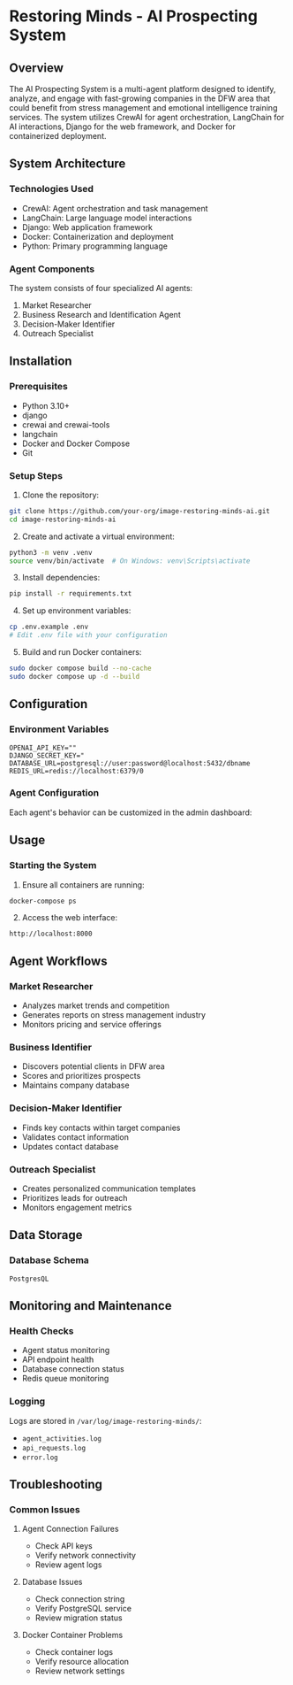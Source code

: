 # Restoring Minds - AI Prospecting System

## Overview
The AI Prospecting System is a multi-agent platform designed to identify, analyze, and engage with fast-growing companies in the DFW area that could benefit from stress management and emotional intelligence training services. The system utilizes CrewAI for agent orchestration, LangChain for AI interactions, Django for the web framework, and Docker for containerized deployment.

## System Architecture

### Technologies Used
- CrewAI: Agent orchestration and task management
- LangChain: Large language model interactions
- Django: Web application framework
- Docker: Containerization and deployment
- Python: Primary programming language

### Agent Components
The system consists of four specialized AI agents:

1. Market Researcher
2. Business Research and Identification Agent
3. Decision-Maker Identifier
4. Outreach Specialist

## Installation

### Prerequisites
- Python 3.10+
- django
- crewai and crewai-tools
- langchain
- Docker and Docker Compose
- Git

### Setup Steps

1. Clone the repository:
```bash
git clone https://github.com/your-org/image-restoring-minds-ai.git
cd image-restoring-minds-ai
```

2. Create and activate a virtual environment:
```bash
python3 -m venv .venv
source venv/bin/activate  # On Windows: venv\Scripts\activate
```

3. Install dependencies:
```bash
pip install -r requirements.txt
```

4. Set up environment variables:
```bash
cp .env.example .env
# Edit .env file with your configuration
```

5. Build and run Docker containers:
```bash
sudo docker compose build --no-cache 
sudo docker compose up -d --build
```

## Configuration

### Environment Variables
```
OPENAI_API_KEY=""
DJANGO_SECRET_KEY="
DATABASE_URL=postgresql://user:password@localhost:5432/dbname
REDIS_URL=redis://localhost:6379/0
```

### Agent Configuration
Each agent's behavior can be customized in the admin dashboard:


## Usage

### Starting the System
1. Ensure all containers are running:
```bash
docker-compose ps
```

2. Access the web interface:
```
http://localhost:8000
```

## Agent Workflows

### Market Researcher
- Analyzes market trends and competition
- Generates reports on stress management industry
- Monitors pricing and service offerings

### Business Identifier
- Discovers potential clients in DFW area
- Scores and prioritizes prospects
- Maintains company database

### Decision-Maker Identifier
- Finds key contacts within target companies
- Validates contact information
- Updates contact database

### Outreach Specialist
- Creates personalized communication templates
- Prioritizes leads for outreach
- Monitors engagement metrics

## Data Storage

### Database Schema
```
PostgresQL
```

## Monitoring and Maintenance

### Health Checks
- Agent status monitoring
- API endpoint health
- Database connection status
- Redis queue monitoring

### Logging
Logs are stored in `/var/log/image-restoring-minds/`:
- `agent_activities.log`
- `api_requests.log`
- `error.log`


## Troubleshooting

### Common Issues
1. Agent Connection Failures
   - Check API keys
   - Verify network connectivity
   - Review agent logs

2. Database Issues
   - Check connection string
   - Verify PostgreSQL service
   - Review migration status

3. Docker Container Problems
   - Check container logs
   - Verify resource allocation
   - Review network settings

